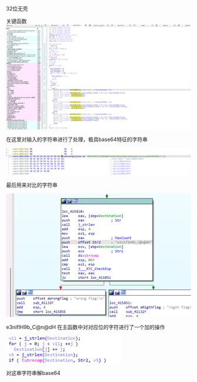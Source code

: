 32位无壳

关键函数
![](attachments/Pasted%20image%2020230424134644.png)

在这里对输入的字符串进行了处理，极具base64特征的字符串

![](attachments/Pasted%20image%2020230424134822.png)

最后用来对比的字符串

![](attachments/Pasted%20image%2020230424135031.png)

e3nifIH9b_C@n@dH
在主函数中对对应位的字符进行了一个加的操作

![](attachments/Pasted%20image%2020230424135305.png)

对这串字符串解base64
